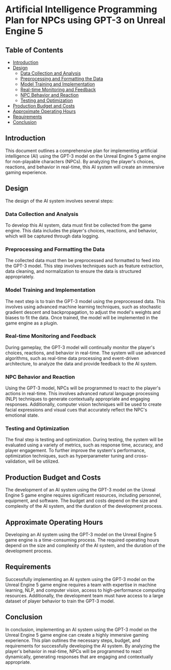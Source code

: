 # Artificial Intelligence Programming Plan for NPCs using GPT-3 on Unreal Engine 5

## Table of Contents

- [Introduction](#introduction)
- [Design](#design)
  - [Data Collection and Analysis](#data-collection-and-analysis)
  - [Preprocessing and Formatting the Data](#preprocessing-and-formatting-the-data)
  - [Model Training and Implementation](#model-training-and-implementation)
  - [Real-time Monitoring and Feedback](#real-time-monitoring-and-feedback)
  - [NPC Behavior and Reaction](#npc-behavior-and-reaction)
  - [Testing and Optimization](#testing-and-optimization)
- [Production Budget and Costs](#production-budget-and-costs)
- [Approximate Operating Hours](#approximate-operating-hours)
- [Requirements](#requirements)
- [Conclusion](#conclusion)

## Introduction

This document outlines a comprehensive plan for implementing artificial intelligence (AI) using the GPT-3 model on the Unreal Engine 5 game engine for non-playable characters (NPCs). By analyzing the player's choices, reactions, and behavior in real-time, this AI system will create an immersive gaming experience.

## Design

The design of the AI system involves several steps:

### Data Collection and Analysis

To develop this AI system, data must first be collected from the game engine. This data includes the player's choices, reactions, and behavior, which will be captured through data logging.

### Preprocessing and Formatting the Data

The collected data must then be preprocessed and formatted to feed into the GPT-3 model. This step involves techniques such as feature extraction, data cleaning, and normalization to ensure the data is structured appropriately.

### Model Training and Implementation

The next step is to train the GPT-3 model using the preprocessed data. This involves using advanced machine learning techniques, such as stochastic gradient descent and backpropagation, to adjust the model's weights and biases to fit the data. Once trained, the model will be implemented in the game engine as a plugin.

### Real-time Monitoring and Feedback

During gameplay, the GPT-3 model will continually monitor the player's choices, reactions, and behavior in real-time. The system will use advanced algorithms, such as real-time data processing and event-driven architecture, to analyze the data and provide feedback to the AI system.

### NPC Behavior and Reaction

Using the GPT-3 model, NPCs will be programmed to react to the player's actions in real-time. This involves advanced natural language processing (NLP) techniques to generate contextually appropriate and engaging responses. Additionally, computer vision techniques will be used to create facial expressions and visual cues that accurately reflect the NPC's emotional state.

### Testing and Optimization

The final step is testing and optimization. During testing, the system will be evaluated using a variety of metrics, such as response time, accuracy, and player engagement. To further improve the system's performance, optimization techniques, such as hyperparameter tuning and cross-validation, will be utilized.

## Production Budget and Costs

The development of an AI system using the GPT-3 model on the Unreal Engine 5 game engine requires significant resources, including personnel, equipment, and software. The budget and costs depend on the size and complexity of the AI system, and the duration of the development process.

## Approximate Operating Hours

Developing an AI system using the GPT-3 model on the Unreal Engine 5 game engine is a time-consuming process. The required operating hours depend on the size and complexity of the AI system, and the duration of the development process.
## Requirements

Successfully implementing an AI system using the GPT-3 model on the Unreal Engine 5 game engine requires a team with expertise in machine learning, NLP, and computer vision, access to high-performance computing resources. Additionally, the development team must have access to a large dataset of player behavior to train the GPT-3 model.

## Conclusion

In conclusion, implementing an AI system using the GPT-3 model on the Unreal Engine 5 game engine can create a highly immersive gaming experience. This plan outlines the necessary steps, budget, and requirements for successfully developing the AI system. By analyzing the player's behavior in real-time, NPCs will be programmed to react dynamically, generating responses that are engaging and contextually appropriate.
